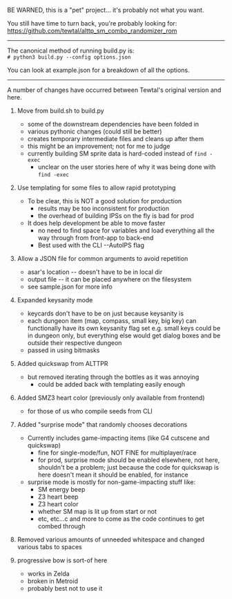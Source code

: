 
BE WARNED, this is a "pet" project... it's probably not what you want.

You still have time to turn back, you're probably looking for:
https://github.com/tewtal/alttp_sm_combo_randomizer_rom

-----

The canonical method of running build.py is:  
`# python3 build.py --config options.json`

You can look at example.json for a breakdown of all the options.

-----

A number of changes have occurred between Tewtal's original version and here.

1. Move from build.sh to build.py
    - some of the downstream dependencies have been folded in
    - various pythonic changes (could still be better)
    - creates temporary intermediate files and cleans up after them
    - this might be an improvement; not for me to judge
    - currently building SM sprite data is hard-coded instead of `find -exec`
        - unclear on the user stories here of why it was being done with `find -exec`

2. Use templating for some files to allow rapid prototyping
    - To be clear, this is NOT a good solution for production
        - results may be too inconsistent for production
        - the overhead of building IPSs on the fly is bad for prod
    - It does help development be able to move faster
        - no need to find space for variables and load everything
          all the way through from front-app to back-end
        - Best used with the CLI --AutoIPS flag

3. Allow a JSON file for common arguments to avoid repetition
    - asar's location -- doesn't have to be in local dir
    - output file -- it can be placed anywhere on the filesystem
    - see sample.json for more info

4. Expanded keysanity mode
    - keycards don't have to be on just because keysanity is
    - each dungeon item (map, compass, small key, big key) can functionally
        have its own keysanity flag set
        e.g. small keys could be in dungeon only, but everything else
        would get dialog boxes and be outside their respective dungeon
    - passed in using bitmasks

4. Added quickswap from ALTTPR
    - but removed iterating through the bottles as it was annoying
        - could be added back with templating easily enough

5. Added SMZ3 heart color (previously only available from frontend)
    - for those of us who compile seeds from CLI

6. Added "surprise mode" that randomly chooses decorations
    - Currently includes game-impacting items (like G4 cutscene and quickswap)
        - fine for single-mode/fun, NOT FINE for multiplayer/race
        - for prod, surprise mode should be enabled elsewhere, not here,
            shouldn't be a problem; just because the code for quickswap
            is here doesn't mean it should be enabled, for instance
    - surprise mode is mostly for non-game-impacting stuff like:
        - SM energy beep
        - Z3 heart beep
        - Z3 heart color
        - whether SM map is lit up from start or not
        - etc, etc...c and more to come as the code continues to get combed through

7. Removed various amounts of unneeded whitespace and changed various tabs to spaces

8. progressive bow is sort-of here
    - works in Zelda
    - broken in Metroid
    - probably best not to use it
